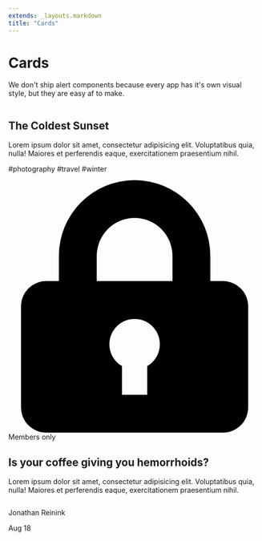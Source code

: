 ```yaml
---
extends: _layouts.markdown
title: "Cards"
---
```


# Cards

We don't ship alert components because every app has it's own visual style, but they are easy af to make.

<div class="max-w-sm mb-8">
    <div class="rounded overflow-hidden shadow-3">
        <img class="fit w-full" src="/img/card-top.jpg" alt="">
        <div class="px-6 py-4">
            <h2 class="text-xl mb-2">The Coldest Sunset</h2>
            <p class="text-slate text-base">
                Lorem ipsum dolor sit amet, consectetur adipisicing elit. Voluptatibus quia, nulla! Maiores et perferendis eaque, exercitationem praesentium nihil.
            </p>
        </div>
        <div class="px-6 py-4">
            <span class="inline-block bg-smoke-light rounded-pill px-3 py-1 text-sm text-medium text-slate mr-2">#photography</span>
            <span class="inline-block bg-smoke-light rounded-pill px-3 py-1 text-sm text-medium text-slate mr-2">#travel</span>
            <span class="inline-block bg-smoke-light rounded-pill px-3 py-1 text-sm text-medium text-slate">#winter</span>
        </div>
    </div>
</div>

<div class="max-w-md">
    <div class="flex">
        <div class="rounded-l w-128 text-center overflow-hidden">
            <img class="h-64" src="/img/card-left.jpg" alt="">
        </div>
        <div class="border-t border-r border-b border-smoke rounded-r p-4 flex flex-col justify-between">
            <div>
                <p class="text-sm text-slate-light flex items-center">
                    <svg class="text-slate-lighter w-3 h-3 mr-2" xmlns="http://www.w3.org/2000/svg" viewBox="0 0 20 20"><path d="M4 8V6a6 6 0 1 1 12 0v2h1a2 2 0 0 1 2 2v8a2 2 0 0 1-2 2H3a2 2 0 0 1-2-2v-8c0-1.1.9-2 2-2h1zm5 6.73V17h2v-2.27a2 2 0 1 0-2 0zM7 6v2h6V6a3 3 0 0 0-6 0z"/></svg>
                    Members only
                </p>
                <h2 class="text-xl mb-2">Is your coffee giving you hemorrhoids?</h2>
                <p class="text-slate text-base">
                    Lorem ipsum dolor sit amet, consectetur adipisicing elit. Voluptatibus quia, nulla! Maiores et perferendis eaque, exercitationem praesentium nihil.
                </p>
            </div>
            <div class="flex items-center">
                <img class="w-10 h-10 rounded-pill mr-4" src="https://pbs.twimg.com/profile_images/885868801232961537/b1F6H4KC_400x400.jpg" alt="">
                <div class="text-sm">
                    <p class="text-slate-darker leading-none">Jonathan Reinink</p>
                    <p class="text-slate-light">Aug 18</p>
                </div>
            </div>
        </div>
    </div>
</div>
